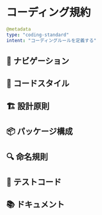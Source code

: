 # コーディング規約

```yaml
@metadata
type: "coding-standard"
intent: "コーディングルールを定義する"
```

## 📑 ナビゲーション

## 📝 コードスタイル

## 🏗 設計原則

## 📦 パッケージ構成

## 🔍 命名規則

## 🧪 テストコード

## 📚 ドキュメント
